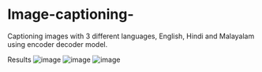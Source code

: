 # Image-captioning-
Captioning images with 3 different languages, English, Hindi and Malayalam using encoder decoder model.


Results
![image](https://github.com/Madhumita0706/Image-captioning-/assets/137922154/a774a2c7-42a9-4b25-9706-85a679238d43)
![image](https://github.com/Madhumita0706/Image-captioning-/assets/137922154/2ce98fc3-4abf-439a-ac72-0de0e81eebfa)
![image](https://github.com/Madhumita0706/Image-captioning-/assets/137922154/9ee8c535-9c6f-4f1a-a749-de17fb74044e)
